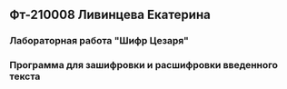 ## Фт-210008 Ливинцева Екатерина
### Лабораторная работа "Шифр Цезаря"
### Программа для зашифровки и расшифровки введенного текста
